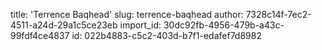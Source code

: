 title: 'Terrence Baqhead'
slug: terrence-baqhead
author: 7328c14f-7ec2-4511-a24d-29a1c5ce23eb
import_id: 30dc92fb-4956-479b-a43c-99fdf4ce4837
id: 022b4883-c5c2-403d-b7f1-edafef7d8982
